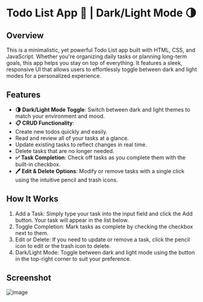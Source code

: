 # Todo List App 📝 | Dark/Light Mode 🌗
## Overview
This is a minimalistic, yet powerful Todo List app built with HTML, CSS, and JavaScript. Whether you're organizing daily tasks or planning long-term goals, this app helps you stay on top of everything. It features a sleek, responsive UI that allows users to effortlessly toggle between dark and light modes for a personalized experience.
## Features
- **🌗 Dark/Light Mode Toggle**: Switch between dark and light themes to match your environment and mood.
- **📋 CRUD Functionality**:
- Create new todos quickly and easily.
- Read and review all of your tasks at a glance.
- Update existing tasks to reflect changes in real time.
- Delete tasks that are no longer needed.
- **✅ Task Completion**: Check off tasks as you complete them with the built-in checkbox.
- **🖊 Edit & Delete Options**: Modify or remove tasks with a single click using the intuitive pencil and trash icons.
## How It Works
1. Add a Task: Simply type your task into the input field and click the Add button. Your task will appear in the list below.
2. Toggle Completion: Mark tasks as complete by checking the checkbox next to them.
3. Edit or Delete: If you need to update or remove a task, click the pencil icon to edit or the trash icon to delete.
4. Dark/Light Mode: Toggle between dark and light mode using the button in the top-right corner to suit your preference.
## Screenshot
![image](https://github.com/user-attachments/assets/9f9b8881-1cba-44af-b2b0-c34ffe9373c5)

